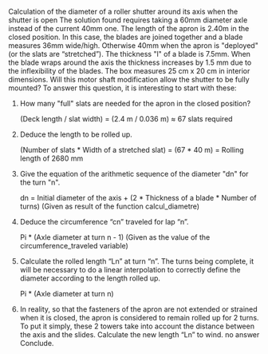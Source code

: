 Calculation of the diameter of a roller shutter around its axis when the shutter is open
The solution found requires taking a 60mm diameter axle instead of the current 40mm one.
The length of the apron is 2.40m in the closed position. In this case, the blades are joined together and a
blade measures 36mm wide/high. Otherwise 40mm when the apron is "deployed" (or the slats
are “stretched”).
The thickness "l" of a blade is 7.5mm. When the blade wraps around the axis the thickness
increases by 1.5 mm due to the inflexibility of the blades.
The box measures 25 cm x 20 cm in interior dimensions.
Will this motor shaft modification allow the shutter to be fully mounted?
To answer this question, it is interesting to start with these:

1. How many "full" slats are needed for the apron in the closed position?

    (Deck length / slat width) = (2.4 m / 0.036 m) ≈ 67 slats required
    
2. Deduce the length to be rolled up.

    (Number of slats * Width of a stretched slat) = (67 * 40 m) = Rolling length of 2680 mm

3. Give the equation of the arithmetic sequence of the diameter "dn" for the turn "n".

    dn = Initial diameter of the axis + (2 * Thickness of a blade * Number of turns)
    (Given as result of the function calcul_diametre)
    
4. Deduce the circumference “cn” traveled for lap “n”.

    Pi * (Axle diameter at turn n - 1)
    (Given as the value of the circumference_traveled variable)
    
5. Calculate the rolled length “Ln” at turn “n”. The turns being complete, it will be necessary to
do a linear interpolation to correctly define the diameter according to the length
rolled up.

   Pi * (Axle diameter at turn n)

6. In reality, so that the fasteners of the apron are not extended or strained when it is
closed, the apron is considered to remain rolled up for 2 turns. To put it simply, these 2 towers
take into account the distance between the axis and the slides.
Calculate the new length “Ln” to wind.
    no answer
Conclude.

